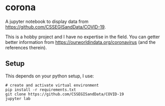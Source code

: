 corona
======

A jupyter notebook to display data from https://github.com/CSSEGISandData/COVID-19.

This is a hobby project and I have no expertise in the field. You can getter better information from https://ourworldindata.org/coronavirus (and the references therein).

Setup
-----

This depends on your python setup, I use:

```
# create and activate virtual environment
pip install -r requirements.txt
git clone https://github.com/CSSEGISandData/COVID-19
jupyter lab
```
